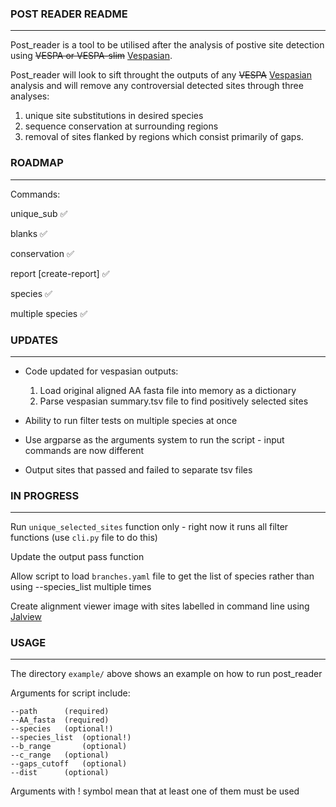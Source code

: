 ### POST READER README
---

Post_reader is a tool to be utilised after the analysis of postive site detection using ~~VESPA or VESPA-slim~~ [Vespasian](https://github.com/bede/vespasian).

Post_reader will look to sift throught the outputs of any ~~VESPA~~ [Vespasian](https://github.com/bede/vespasian) analysis and will remove any controversial detected sites through three analyses: 
  1. unique site substitutions in desired species
  2. sequence conservation at surrounding regions 
  3. removal of sites flanked by regions which consist primarily of gaps.


### ROADMAP
---

Commands:

unique_sub ✅

blanks ✅

conservation ✅

report [create-report] :white_check_mark:

species ✅

multiple species :white_check_mark:

### UPDATES
---

* Code updated for vespasian outputs:
  1. Load original aligned AA fasta file into memory as a dictionary
  2. Parse vespasian summary.tsv file to find positively selected sites

* Ability to run filter tests on multiple species at once

* Use argparse as the arguments system to run the script - input commands are now different

* Output sites that passed and failed to separate tsv files

### IN PROGRESS
---

Run `unique_selected_sites` function only - right now it runs all filter functions (use `cli.py` file to do this)

Update the output pass function

Allow script to load `branches.yaml` file to get the list of species rather than using --species_list multiple times

Create alignment viewer image with sites labelled in command line using [Jalview](http://www.jalview.org/help/html/features/commandline.html)

### USAGE
---

The directory `example/` above shows an example on how to run post_reader

Arguments for script include:

```Shell
--path		(required)
--AA_fasta	(required)
--species  	(optional!)
--species_list	(optional!)
--b_range      	(optional)
--c_range	(optional)
--gaps_cutoff	(optional)
--dist		(optional)
```

Arguments with ! symbol mean that at least one of them must be used